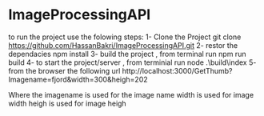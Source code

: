 # ImageProcessingAPI
to run the project use the folowing steps:
1- Clone the Project
    git clone https://github.com/HassanBakri/ImageProcessingAPI.git
2- restor the dependacies
    npm install
3- build the project , from terminal run
    npm run build
4- to start the project/server , from terminial run 
    node .\build\index
 5- from the browser the following url 
 http://localhost:3000/GetThumb?Imagename=fjord&width=300&heigh=202
 
Where the imagename is used for the image name
          width is used for image width
          heigh is used for image heigh
